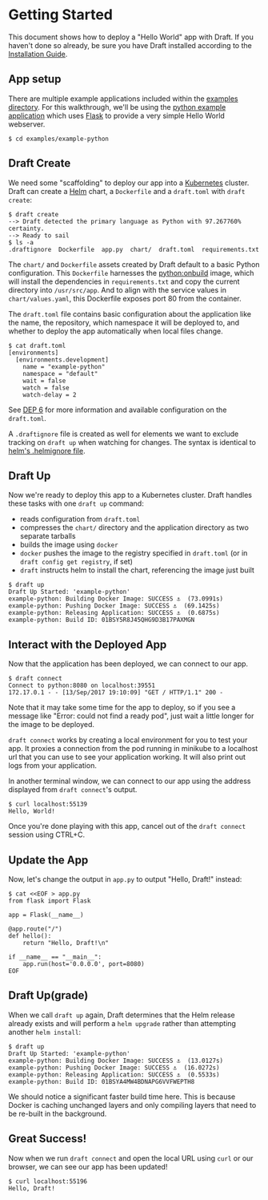 # Getting Started

This document shows how to deploy a "Hello World" app with Draft. If you haven't done so already, be sure you have Draft installed according to the [Installation Guide][Installation Guide].

## App setup

There are multiple example applications included within the [examples directory](../examples). For this walkthrough, we'll be using the [python example application](../examples/example-python) which uses [Flask](http://flask.pocoo.org/) to provide a very simple Hello World webserver.

```shell
$ cd examples/example-python
```

## Draft Create

We need some "scaffolding" to deploy our app into a [Kubernetes](https://kubernetes.io/) cluster. Draft can create a [Helm](https://helm.sh/) chart, a `Dockerfile` and a `draft.toml` with `draft create`:

```shell
$ draft create
--> Draft detected the primary language as Python with 97.267760% certainty.
--> Ready to sail
$ ls -a
.draftignore  Dockerfile  app.py  chart/  draft.toml  requirements.txt
```

The `chart/` and `Dockerfile` assets created by Draft default to a basic Python configuration. This `Dockerfile` harnesses the [python:onbuild](https://hub.docker.com/_/python/) image, which will install the dependencies in `requirements.txt` and copy the current directory into `/usr/src/app`. And to align with the service values in `chart/values.yaml`, this Dockerfile exposes port 80 from the container.

The `draft.toml` file contains basic configuration about the application like the name, the repository, which namespace it will be deployed to, and whether to deploy the app automatically when local files change.

```shell
$ cat draft.toml
[environments]
  [environments.development]
    name = "example-python"
    namespace = "default"
    wait = false
    watch = false
    watch-delay = 2
```

See [DEP 6](reference/dep-006.md) for more information and available configuration on the `draft.toml`.

A `.draftignore` file is created as well for elements we want to exclude tracking on `draft up` when watching for changes. The syntax is identical to [helm's .helmignore file](https://github.com/kubernetes/helm/blob/master/pkg/repo/repotest/testdata/examplechart/.helmignore).

## Draft Up

Now we're ready to deploy this app to a Kubernetes cluster. Draft handles these tasks with one `draft up` command:

- reads configuration from `draft.toml`
- compresses the `chart/` directory and the application directory as two separate tarballs
- builds the image using `docker`
- `docker` pushes the image to the registry specified in `draft.toml` (or in `draft config get registry`, if set)
- `draft` instructs helm to install the chart, referencing the image just built

```shell
$ draft up
Draft Up Started: 'example-python'
example-python: Building Docker Image: SUCCESS ⚓  (73.0991s)
example-python: Pushing Docker Image: SUCCESS ⚓  (69.1425s)
example-python: Releasing Application: SUCCESS ⚓  (0.6875s)
example-python: Build ID: 01BSY5R8J45QHG9D3B17PAXMGN
```

## Interact with the Deployed App

Now that the application has been deployed, we can connect to our app.

```shell
$ draft connect
Connect to python:8080 on localhost:39551
172.17.0.1 - - [13/Sep/2017 19:10:09] "GET / HTTP/1.1" 200 -
```

Note that it may take some time for the app to deploy, so if you see a message like "Error: could not find a ready pod", just wait a little longer for the image to be deployed.

`draft connect` works by creating a local environment for you to test your app. It proxies a connection from the pod running in minikube to a localhost url that you can use to see your application working. It will also print out logs from your application.

In another terminal window, we can connect to our app using the address displayed from `draft connect`'s output.

```shell
$ curl localhost:55139
Hello, World!
```

Once you're done playing with this app, cancel out of the `draft connect` session using CTRL+C.

## Update the App

Now, let's change the output in `app.py` to output "Hello, Draft!" instead:

```shell
$ cat <<EOF > app.py
from flask import Flask

app = Flask(__name__)

@app.route("/")
def hello():
    return "Hello, Draft!\n"

if __name__ == "__main__":
    app.run(host='0.0.0.0', port=8080)
EOF
```

## Draft Up(grade)

When we call `draft up` again, Draft determines that the Helm release already exists and will perform a `helm upgrade` rather than attempting another `helm install`:

```shell
$ draft up
Draft Up Started: 'example-python'
example-python: Building Docker Image: SUCCESS ⚓  (13.0127s)
example-python: Pushing Docker Image: SUCCESS ⚓  (16.0272s)
example-python: Releasing Application: SUCCESS ⚓  (0.5533s)
example-python: Build ID: 01BSYA4MW4BDNAPG6VVFWEPTH8
```

We should notice a significant faster build time here. This is because Docker is caching unchanged layers and only compiling layers that need to be re-built in the background.

## Great Success!

Now when we run `draft connect` and open the local URL using `curl` or our browser, we can see our app has been updated!

```shell
$ curl localhost:55196
Hello, Draft!
```

[Installation Guide]: install.md
[Helm]: https://github.com/kubernetes/helm
[Kubernetes]: https://kubernetes.io/
[Python]: https://www.python.org/
